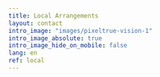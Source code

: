```yaml
---
title: Local Arrangements
layout: contact
intro_image: "images/pixeltrue-vision-1"
intro_image_absolute: true
intro_image_hide_on_mobile: false
lang: en
ref: local
---
```

